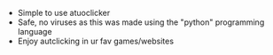 - Simple to use atuoclicker
- Safe, no viruses as this was made using the "python" programming language
- Enjoy autclicking in ur fav games/websites
